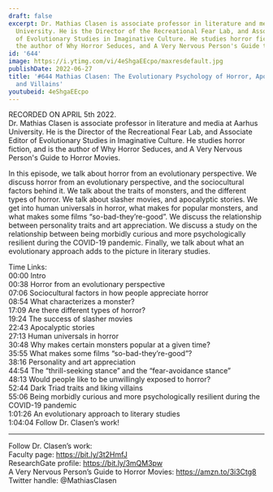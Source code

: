 ```yaml
---
draft: false
excerpt: Dr. Mathias Clasen is associate professor in literature and media at Aarhus
  University. He is the Director of the Recreational Fear Lab, and Associate Editor
  of Evolutionary Studies in Imaginative Culture. He studies horror fiction, and is
  the author of Why Horror Seduces, and A Very Nervous Person's Guide to Horror Movies.
id: '644'
image: https://i.ytimg.com/vi/4eShgaEEcpo/maxresdefault.jpg
publishDate: 2022-06-27
title: '#644 Mathias Clasen: The Evolutionary Psychology of Horror, Apocalyptic Stories,
  and Villains'
youtubeid: 4eShgaEEcpo
---
```

<div class="timelinks">

RECORDED ON APRIL 5th 2022.  
Dr. Mathias Clasen is associate professor in literature and media at Aarhus University. He is the Director of the Recreational Fear Lab, and Associate Editor of Evolutionary Studies in Imaginative Culture. He studies horror fiction, and is the author of Why Horror Seduces, and A Very Nervous Person's Guide to Horror Movies.

In this episode, we talk about horror from an evolutionary perspective. We discuss horror from an evolutionary perspective, and the sociocultural factors behind it. We talk about the traits of monsters, and the different types of horror. We talk about slasher movies, and apocalyptic stories. We get into human universals in horror, what makes for popular monsters, and what makes some films “so-bad-they’re-good”. We discuss the relationship between personality traits and art appreciation. We discuss a study on the relationship between being morbidly curious and more psychologically resilient during the COVID-19 pandemic. Finally, we talk about what an evolutionary approach adds to the picture in literary studies.

Time Links:  
<time>00:00</time> Intro  
<time>00:38</time> Horror from an evolutionary perspective  
<time>07:06</time> Sociocultural factors in how people appreciate horror  
<time>08:54</time> What characterizes a monster?  
<time>17:09</time> Are there different types of horror?  
<time>19:24</time> The success of slasher movies  
<time>22:43</time> Apocalyptic stories  
<time>27:13</time> Human universals in horror  
<time>30:48</time> Why makes certain monsters popular at a given time?  
<time>35:55</time> What makes some films “so-bad-they’re-good”?  
<time>38:16</time> Personality and art appreciation  
<time>44:54</time> The “thrill-seeking stance” and the “fear-avoidance stance”  
<time>48:13</time> Would people like to be unwillingly exposed to horror?  
<time>52:44</time> Dark Triad traits and liking villains  
<time>55:06</time> Being morbidly curious and more psychologically resilient during the COVID-19 pandemic  
<time>1:01:26</time> An evolutionary approach to literary studies  
<time>1:04:04</time> Follow Dr. Clasen’s work!

---

Follow Dr. Clasen’s work:  
Faculty page: https://bit.ly/3t2HmfJ  
ResearchGate profile: https://bit.ly/3mQM3pw  
A Very Nervous Person’s Guide to Horror Movies: https://amzn.to/3i3Ctg8  
Twitter handle: @MathiasClasen
</div>

